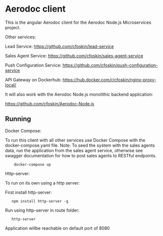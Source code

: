 # Aerodoc client

This is the angular Aerodoc client for the Aerodoc Node.js Microservices project. 

Other services: 

Lead Service: https://github.com/cfoskin/lead-service

Sales Agent Service: https://github.com/cfoskin/sales-agent-service

Push Configuration Service: https://github.com/cfoskin/push-configuration-service


API Gateway on Dockerhub: https://hub.docker.com/r/cfoskin/nginx-proxy-local/

It will also work with the Aerodoc Node.js monolithic backend application:

https://github.com/cfoskin/Aerodoc-Node.js


## Running 

Docker Compose:

To run this client with all other  services use Docker Compose with the docker-compose.yaml file. Note: To seed the system with the sales agents data, run the application from the sales agent service, otherwise see swagger documentation for how to post sales agents to RESTful endpoints.

        docker-compose up

Http-server:

To run on its own using a http server:

First install http-server: 

       npm install http-server -g

Run using http-server in route folder:
 
       http-server
       
Application willbe reachable on default port of 8080
